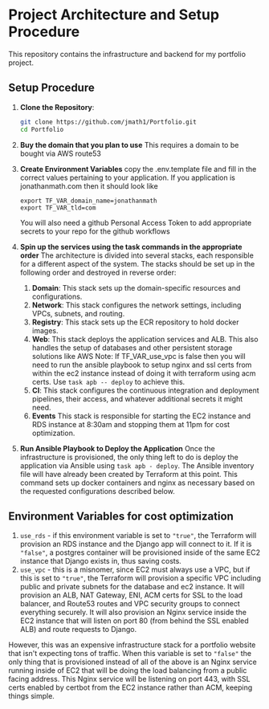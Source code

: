 # Project Architecture and Setup Procedure

This repository contains the infrastructure and backend for my portfolio project.

## Setup Procedure

1. **Clone the Repository**:
   ```sh
   git clone https://github.com/jmath1/Portfolio.git
   cd Portfolio
   ```
2. **Buy the domain that you plan to use**
   This requires a domain to be bought via AWS route53

3. **Create Environment Variables**
   copy the .env.template file and fill in the correct values pertaining to your application. If you application is
   jonathanmath.com then it should look like

   ```
   export TF_VAR_domain_name=jonathanmath
   export TF_VAR_tld=com
   ```

   You will also need a github Personal Access Token to add appropriate secrets to your repo for the github workflows

4. **Spin up the services using the task commands in the appropriate order**
   The architecture is divided into several stacks, each responsible for a different aspect of the system. The stacks should be set up in the following order and destroyed in reverse order:

   1. **Domain**: This stack sets up the domain-specific resources and configurations.
   2. **Network**: This stack configures the network settings, including VPCs, subnets, and routing.
   3. **Registry**: This stack sets up the ECR repository to hold docker images.
   4. **Web**: This stack deploys the application services and ALB. This also handles the setup of databases and other persistent storage solutions like AWS
      Note: If TF_VAR_use_vpc is false then you will need to run the ansible playbook to setup nginx and ssl certs from within the ec2 instance instead of doing it with terraform using acm certs. Use `task apb -- deploy` to achieve this.
   5. **CI**: This stack configures the continuous integration and deployment pipelines, their access, and whatever additional secrets it might need.
   6. **Events** This stack is responsible for starting the EC2 instance and RDS instance at 8:30am and stopping them at 11pm for cost optimization.

5. **Run Ansible Playbook to Deploy the Application**
   Once the infrastructure is provisioned, the only thing left to do is deploy the application via Ansible using `task apb - deploy`. The Ansible inventory file will have already been created by Terraform at this point. This command sets up docker containers and nginx as necessary based on the requested configurations described below.

## Environment Variables for cost optimization

1.  `use_rds` - if this environment variable is set to `"true"`, the Terraform will provision an RDS instance and the Django app will connect to it. If it is `"false"`, a postgres container will be provisioned inside of the same EC2 instance that Django exists in, thus saving costs.
2.  `use_vpc` - this is a misnomer, since EC2 must always use a VPC, but if this is set to `"true"`, the Terraform will provision a specific VPC including public and private subnets for the database and ec2 instance. It will provision an ALB, NAT Gateway, ENI, ACM certs for SSL to the load balancer, and Route53 routes and VPC security groups to connect everything securely. It will also provision an Nginx service inside the EC2 instance that will listen on port 80 (from behind the SSL enabled ALB) and route requests to Django.

However, this was an expensive infrastructure stack for a portfolio website that isn't expecting tons of traffic. When this variable is set to `"false"` the only thing that is provisioned instead of all of the above is an Nginx service running inside of EC2 that will be doing the load balancing from a public facing address. This Nginx service will be listening on port 443, with SSL certs enabled by certbot from the EC2 instance rather than ACM, keeping things simple.
